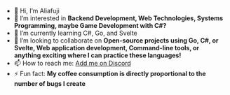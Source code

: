 - 👋 Hi, I’m Aliafuji
- 👀 I’m interested in **Backend Development, Web Technologies, Systems Programming, maybe Game Development with C#?**
- 🌱 I’m currently learning C#, Go, and Svelte
- 💞️ I’m looking to collaborate on **Open-source projects using Go, C#, or Svelte, Web application development, Command-line tools, or anything exciting where I can practice these languages!**
- 📫 How to reach me: [Add me on Discord](https://discord.com/users/1285025955521499206)
- ⚡ Fun fact: **My coffee consumption is directly proportional to the number of bugs I create**
<!---
aliafuji/aliafuji is a ✨ special ✨ repository because its `README.md` (this file) appears on your GitHub profile.
You can click the Preview link to take a look at your changes.
--->
